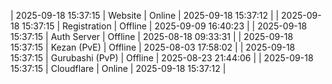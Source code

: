 | 2025-09-18 15:37:15 | Website | Online | 2025-09-18 15:37:12 |
| 2025-09-18 15:37:15 | Registration | Offline | 2025-09-09 16:40:23 |
| 2025-09-18 15:37:15 | Auth Server | Offline | 2025-08-18 09:33:31 |
| 2025-09-18 15:37:15 | Kezan (PvE) | Offline | 2025-08-03 17:58:02 |
| 2025-09-18 15:37:15 | Gurubashi (PvP) | Offline | 2025-08-23 21:44:06 |
| 2025-09-18 15:37:15 | Cloudflare | Online | 2025-09-18 15:37:12 |
